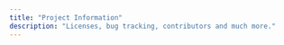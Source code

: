 ```yaml
---
title: "Project Information"
description: "Licenses, bug tracking, contributors and much more."
---
```

